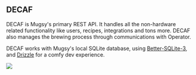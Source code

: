 ## DECAF

DECAF is Mugsy's primary REST API. It handles all the non-hardware related functionality like users, recipes, integrations and tons more. DECAF also manages the brewing process through communications with Operator.

DECAF works with Mugsy's local SQLite database, using [Better-SQLite-3](https://github.com/WiseLibs/better-sqlite3), and [Drizzle](https://orm.drizzle.team/docs/overview) for a comfy dev experience.

![](https://img.shields.io/badge/TypeScript-Express-red)
